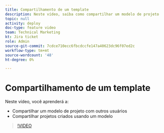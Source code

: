 ```yaml
---
title: Compartilhamento de um template
description: Neste vídeo, saiba como compartilhar um modelo de projeto com outros usuários e compartilhar projetos que foram criados com um modelo.
topic: null
activity: deploy
doc-type: feature video
team: Technical Marketing
kt: Jira ticket
role: Admin
source-git-commit: 7cdce710ecc6fbcdccfe147a40623dc96f07ed2c
workflow-type: tm+mt
source-wordcount: '48'
ht-degree: 0%

---
```


# Compartilhamento de um template

Neste vídeo, você aprenderá a:

* Compartilhar um modelo de projeto com outros usuários
* Compartilhar projetos criados usando um modelo

>[!VIDEO](https://video.tv.adobe.com/v/335211/?quality=12)
